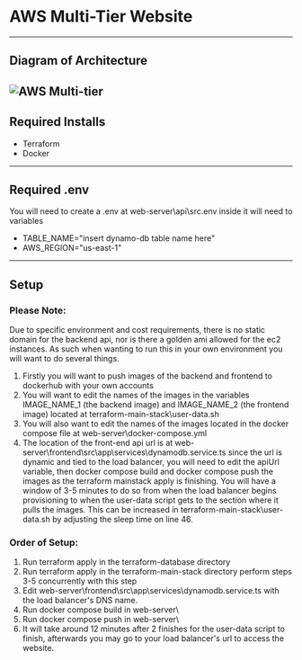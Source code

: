 # AWS Multi-Tier Website
---
## Diagram of Architecture
![AWS Multi-tier](https://github.com/user-attachments/assets/9a8f236a-9897-4009-994a-151d93b97e58)
---
## Required Installs
- Terraform
- Docker
---
## Required .env
You will need to create a .env at web-server\api\src\.env inside it will need to variables
- TABLE_NAME="insert dynamo-db table name here"
- AWS_REGION="us-east-1"
---
## Setup
### Please Note:
Due to specific environment and cost requirements, there is no static domain for the backend api, nor is there a golden ami allowed for the ec2 instances. As such when wanting to run this in your own environment you will want to do several things.
1. Firstly you will want to push images of the backend and frontend to dockerhub with your own accounts
2. You will want to edit the names of the images in the variables IMAGE_NAME_1 (the backend image) and IMAGE_NAME_2 (the frontend image) located at terraform-main-stack\user-data.sh
3. You will also want to edit the names of the images located in the docker compose file at web-server\docker-compose.yml
4. The location of the front-end api url is at web-server\frontend\src\app\services\dynamodb.service.ts since the url is dynamic and tied to the load balancer, you will need to edit the apiUrl variable, then docker compose build and docker compose push the images as the terraform mainstack apply is finishing. You will have a window of 3-5 minutes to do so from when the load balancer begins provisioning to when the user-data script gets to the section where it pulls the images. This can be increased in terraform-main-stack\user-data.sh by adjusting the sleep time on line 46.

### Order of Setup:
1. Run terraform apply in the terraform-database directory
2. Run terraform apply in the terraform-main-stack directory perform steps 3-5 concurrently with this step
3. Edit web-server\frontend\src\app\services\dynamodb.service.ts with the load balancer's DNS name.
4. Run docker compose build in web-server\
5. Run docker compose push in web-server\
6. It will take around 12 minutes after 2 finishes for the user-data script to finish, afterwards you may go to your load balancer's url to access the website.
